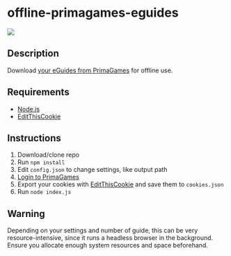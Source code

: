 # offline-primagames-eguides

![](https://primagames.com/localstatic/img/logo.png)

## Description
Download [your eGuides from PrimaGames](https://primagames.com/accounts/account/my_guides) for offline use.

## Requirements
 * [Node.js](https://nodejs.org/download/)
 * [EditThisCookie](http://www.editthiscookie.com/)

## Instructions
1. Download/clone repo
2. Run `npm install`
3. Edit `config.json` to change settings, like output path
4. [Login to PrimaGames](https://primagames.com/accounts/login)
5. Export your cookies with [EditThisCookie](http://www.editthiscookie.com/) and save them to `cookies.json`
6. Run `node index.js`

## Warning
Depending on your settings and number of guide, this can be very resource-intensive, since it runs a headless browser in the background.
Ensure you allocate enough system resources and space beforehand.